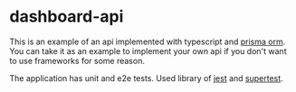 # dashboard-api
This is an example of an api implemented with typescript and [prisma orm](https://www.prisma.io/). You can take it as an example to implement your own api if you don't want to use frameworks for some reason.

The application has unit and e2e tests. Used library of [jest](https://jestjs.io/) and [supertest](https://www.npmjs.com/package/supertest).
